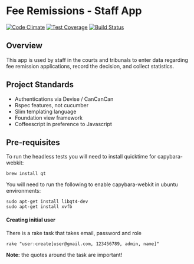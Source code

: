# Fee Remissions - Staff App
[![Code Climate](https://codeclimate.com/github/ministryofjustice/fr-staffapp/badges/gpa.svg)](https://codeclimate.com/github/ministryofjustice/fr-staffapp) [![Test Coverage](https://codeclimate.com/github/ministryofjustice/fr-staffapp/badges/coverage.svg)](https://codeclimate.com/github/ministryofjustice/fr-staffapp) [![Build Status](https://travis-ci.org/ministryofjustice/fr-staffapp.svg?branch=master)](https://travis-ci.org/ministryofjustice/fr-staffapp)

## Overview

This app is used by staff in the courts and tribunals to enter data regarding fee remission applications, 
record the decision, and collect statistics.

## Project Standards

- Authentications via Devise / CanCanCan
- Rspec features, not cucumber
- Slim templating language
- Foundation view framework
- Coffeescript in preference to Javascript

## Pre-requisites
To run the headless tests you will need to install quicktime for capybara-webkit:
```
brew install qt 
```
You will need to run the following to enable capybara-webkit in ubuntu environments:
```
sudo apt-get install libqt4-dev
sudo apt-get install xvfb
```

#### Creating initial user
There is a rake task that takes email, password and role
```
rake "user:create[user@gmail.com, 123456789, admin, name]"
```
__Note:__ the quotes around the task are important!
